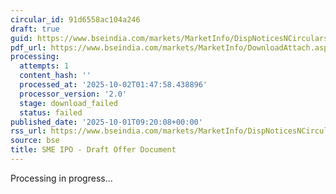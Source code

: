 ```yaml
---
circular_id: 91d6558ac104a246
draft: true
guid: https://www.bseindia.com/markets/MarketInfo/DispNoticesNCirculars.aspx?Noticeid={9F80710E-D7C8-4B27-9AA7-298BC4784EBB}&noticeno=20251001-18&dt=10/01/2025&icount=18&totcount=83&flag=0
pdf_url: https://www.bseindia.com/markets/MarketInfo/DownloadAttach.aspx?id=20251001-18&attachedId=
processing:
  attempts: 1
  content_hash: ''
  processed_at: '2025-10-02T01:47:58.438896'
  processor_version: '2.0'
  stage: download_failed
  status: failed
published_date: '2025-10-01T09:20:08+00:00'
rss_url: https://www.bseindia.com/markets/MarketInfo/DispNoticesNCirculars.aspx?Noticeid={9F80710E-D7C8-4B27-9AA7-298BC4784EBB}&noticeno=20251001-18&dt=10/01/2025&icount=18&totcount=83&flag=0
source: bse
title: SME IPO - Draft Offer Document
---
```


Processing in progress...